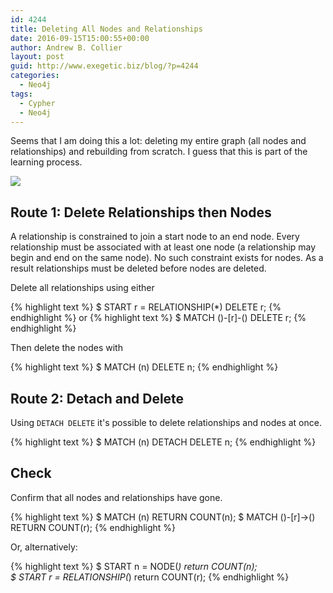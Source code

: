 ```yaml
---
id: 4244
title: Deleting All Nodes and Relationships
date: 2016-09-15T15:00:55+00:00
author: Andrew B. Collier
layout: post
guid: http://www.exegetic.biz/blog/?p=4244
categories:
  - Neo4j
tags:
  - Cypher
  - Neo4j
---
```

Seems that I am doing this a lot: deleting my entire graph (all nodes and relationships) and rebuilding from scratch. I guess that this is part of the learning process.

<img src="{{ site.baseurl }}/static/img/2016/09/sample-graph.png" >

## Route 1: Delete Relationships then Nodes

A relationship is constrained to join a start node to an end node. Every relationship must be associated with at least one node (a relationship may begin and end on the same node). No such constraint exists for nodes. As a result relationships must be deleted before nodes are deleted.

Delete all relationships using either
  
{% highlight text %}
$ START r = RELATIONSHIP(*) DELETE r;
{% endhighlight %}
or
{% highlight text %}
$ MATCH ()-[r]-() DELETE r;
{% endhighlight %}
  
Then delete the nodes with
  
{% highlight text %}
$ MATCH (n) DELETE n;
{% endhighlight %}

## Route 2: Detach and Delete

Using `DETACH DELETE` it's possible to delete relationships and nodes at once.
  
{% highlight text %}
$ MATCH (n) DETACH DELETE n;
{% endhighlight %}

## Check

Confirm that all nodes and relationships have gone.
  
{% highlight text %}
$ MATCH (n) RETURN COUNT(n);
$ MATCH ()-[r]->() RETURN COUNT(r);
{% endhighlight %}
  
Or, alternatively:
  
{% highlight text %}
$ START n = NODE(*) return COUNT(n);  
$ START r = RELATIONSHIP(*) return COUNT(r);
{% endhighlight %}
